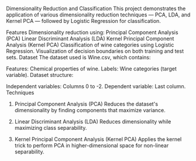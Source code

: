 Dimensionality Reduction and Classification
This project demonstrates the application of various dimensionality reduction techniques — PCA, LDA, and Kernel PCA — followed by Logistic Regression for classification.

Features
Dimensionality reduction using:
Principal Component Analysis (PCA)
Linear Discriminant Analysis (LDA)
Kernel Principal Component Analysis (Kernel PCA)
Classification of wine categories using Logistic Regression.
Visualization of decision boundaries on both training and test sets.
Dataset
The dataset used is Wine.csv, which contains:

Features: Chemical properties of wine.
Labels: Wine categories (target variable).
Dataset structure:

Independent variables: Columns 0 to -2.
Dependent variable: Last column.
Techniques
1. Principal Component Analysis (PCA)
Reduces the dataset's dimensionality by finding components that maximize variance.

2. Linear Discriminant Analysis (LDA)
Reduces dimensionality while maximizing class separability.

3. Kernel Principal Component Analysis (Kernel PCA)
Applies the kernel trick to perform PCA in higher-dimensional space for non-linear separability.
